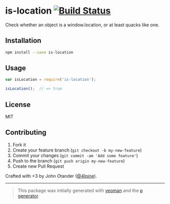 # is-location [![Build Status](https://secure.travis-ci.org/johnotander/is-location.png?branch=master)](https://travis-ci.org/johnotander/is-location)

Check whether an object is a window.location, or at least quacks like one.

## Installation

```bash
npm install --save is-location
```

## Usage

```javascript
var isLocation = require('is-location');

isLocation();  // => true
```

## License

MIT

## Contributing

1. Fork it
2. Create your feature branch (`git checkout -b my-new-feature`)
3. Commit your changes (`git commit -am 'Add some feature'`)
4. Push to the branch (`git push origin my-new-feature`)
5. Create new Pull Request

Crafted with <3 by John Otander ([@4lpine](https://twitter.com/4lpine)).

***

> This package was initially generated with [yeoman](http://yeoman.io) and the [p generator](https://github.com/johnotander/generator-p.git).
